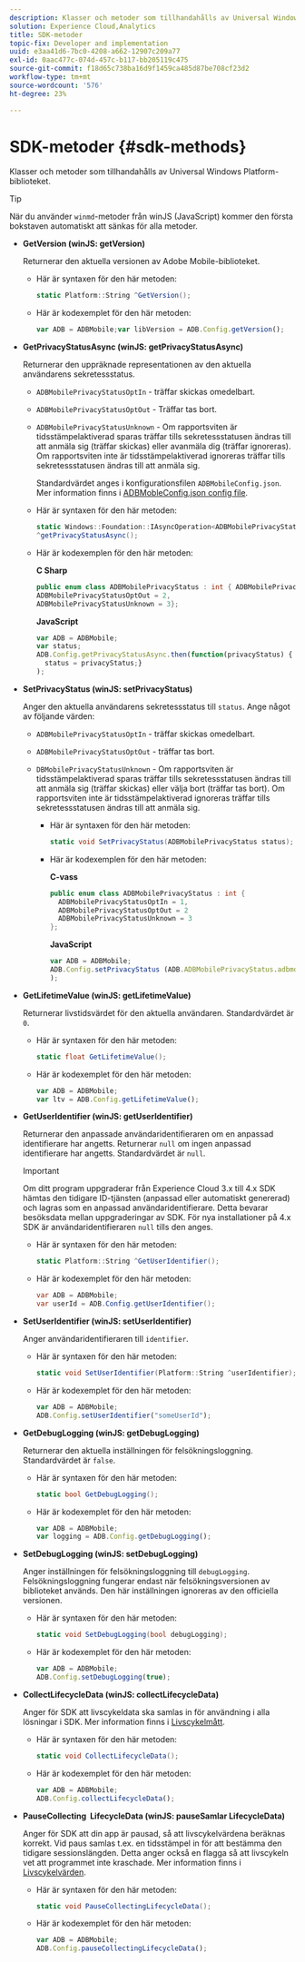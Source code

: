 ```yaml
---
description: Klasser och metoder som tillhandahålls av Universal Windows Platform-biblioteket.
solution: Experience Cloud,Analytics
title: SDK-metoder
topic-fix: Developer and implementation
uuid: e3aa41d6-7bc0-4208-a662-12907c209a77
exl-id: 0aac477c-074d-457c-b117-bb205119c475
source-git-commit: f18d65c738ba16d9f1459ca485d87be708cf23d2
workflow-type: tm+mt
source-wordcount: '576'
ht-degree: 23%

---
```


# SDK-metoder {#sdk-methods}

Klasser och metoder som tillhandahålls av Universal Windows Platform-biblioteket.

>[!TIP]
>
>När du använder `winmd`-metoder från winJS (JavaScript) kommer den första bokstaven automatiskt att sänkas för alla metoder.

* **GetVersion (winJS: getVersion)**

   Returnerar den aktuella versionen av Adobe Mobile-biblioteket.

   * Här är syntaxen för den här metoden:

      ```csharp
      static Platform::String ^GetVersion();
      ```

   * Här är kodexemplet för den här metoden:

      ```js
      var ADB = ADBMobile;var libVersion = ADB.Config.getVersion();
      ```

* **GetPrivacyStatusAsync (winJS: getPrivacyStatusAsync)**

   Returnerar den uppräknade representationen av den aktuella användarens sekretessstatus.

   * `ADBMobilePrivacyStatusOptIn` - träffar skickas omedelbart.
   * `ADBMobilePrivacyStatusOptOut` - Träffar tas bort.
   * `ADBMobilePrivacyStatusUnknown` - Om rapportsviten är tidsstämpelaktiverad sparas träffar tills sekretessstatusen ändras till att anmäla sig (träffar skickas) eller avanmäla dig (träffar ignoreras). Om rapportsviten inte är tidsstämpelaktiverad ignoreras träffar tills sekretessstatusen ändras till att anmäla sig.

      Standardvärdet anges i konfigurationsfilen `ADBMobileConfig.json`. Mer information finns i [ADBMobleConfig.json config file](/help/universal-windows/c-configuration/c.json.md).

   * Här är syntaxen för den här metoden:

      ```csharp
      static Windows::Foundation::IAsyncOperation<ADBMobilePrivacyStatus>
      ^getPrivacyStatusAsync();
      ```

   * Här är kodexemplen för den här metoden:

      **C Sharp**

      ```csharp
      public enum class ADBMobilePrivacyStatus : int { ADBMobilePrivacyStatusOptIn = 1, 
      ADBMobilePrivacyStatusOptOut = 2, 
      ADBMobilePrivacyStatusUnknown = 3};
      ```

      **JavaScript**

      ```javascript
      var ADB = ADBMobile;
      var status;
      ADB.Config.getPrivacyStatusAsync.then(function(privacyStatus) {
        status = privacyStatus;}
      );
      ```

* **SetPrivacyStatus (winJS: setPrivacyStatus)**

   Anger den aktuella användarens sekretessstatus till `status`. Ange något av följande värden:
   * `ADBMobilePrivacyStatusOptIn` - träffar skickas omedelbart.
   * `ADBMobilePrivacyStatusOptOut` - träffar tas bort.
   * `DBMobilePrivacyStatusUnknown` - Om rapportsviten är tidsstämpelaktiverad sparas träffar tills sekretessstatusen ändras till att anmäla sig (träffar skickas) eller välja bort (träffar tas bort). Om rapportsviten inte är tidsstämpelaktiverad ignoreras träffar tills sekretessstatusen ändras till att anmäla sig.

      * Här är syntaxen för den här metoden:

         ```csharp
         static void SetPrivacyStatus(ADBMobilePrivacyStatus status);
         ```

      * Här är kodexemplen för den här metoden:

         **C-vass**

         ```csharp
         public enum class ADBMobilePrivacyStatus : int { 
           ADBMobilePrivacyStatusOptIn = 1, 
           ADBMobilePrivacyStatusOptOut = 2
           ADBMobilePrivacyStatusUnknown = 3
         };
         ```

         **JavaScript**

         ```js
         var ADB = ADBMobile;
         ADB.Config.setPrivacyStatus (ADB.ADBMobilePrivacyStatus.adbmobilePrivacyStatusOptIn
         );
         ```

* **GetLifetimeValue (winJS: getLifetimeValue)**

   Returnerar livstidsvärdet för den aktuella användaren. Standardvärdet är `0`.

   * Här är syntaxen för den här metoden:

      ```csharp
      static float GetLifetimeValue(); 
      ```

   * Här är kodexemplet för den här metoden:

      ```js
      var ADB = ADBMobile;
      var ltv = ADB.Config.getLifetimeValue();
      ```

* **GetUserIdentifier (winJS: getUserIdentifier)**

   Returnerar den anpassade användaridentifieraren om en anpassad identifierare har angetts. Returnerar `null` om ingen anpassad identifierare har angetts.
Standardvärdet är `null`.

   >[!IMPORTANT]
   >
   >Om ditt program uppgraderar från Experience Cloud 3.x till 4.x SDK hämtas den tidigare ID-tjänsten (anpassad eller automatiskt genererad) och lagras som en anpassad användaridentifierare. Detta bevarar besöksdata mellan uppgraderingar av SDK. För nya installationer på 4.x SDK är användaridentifieraren `null` tills den anges.

   * Här är syntaxen för den här metoden:

      ```csharp
      static Platform::String ^GetUserIdentifier(); 
      ```

   * Här är kodexemplet för den här metoden:

      ```csharp
      var ADB = ADBMobile;
      var userId = ADB.Config.getUserIdentifier(); 
      ```

* **SetUserIdentifier (winJS: setUserIdentifier)**

   Anger användaridentifieraren till `identifier`.

   * Här är syntaxen för den här metoden:

      ```csharp
      static void SetUserIdentifier(Platform::String ^userIdentifier); 
      ```

   * Här är kodexemplet för den här metoden:

      ```javascript
      var ADB = ADBMobile;
      ADB.Config.setUserIdentifier("someUserId");
      ```

* **GetDebugLogging (winJS: getDebugLogging)**

   Returnerar den aktuella inställningen för felsökningsloggning. Standardvärdet är `false`.

   * Här är syntaxen för den här metoden:

      ```csharp
      static bool GetDebugLogging();
      ```

   * Här är kodexemplet för den här metoden:

      ```javascript
      var ADB = ADBMobile;
      var logging = ADB.Config.getDebugLogging();
      ```

* **SetDebugLogging (winJS: setDebugLogging)**

   Anger inställningen för felsökningsloggning till `debugLogging`. Felsökningsloggning fungerar endast när felsökningsversionen av biblioteket används. Den här inställningen ignoreras av den officiella versionen.

   * Här är syntaxen för den här metoden:

      ```csharp
      static void SetDebugLogging(bool debugLogging);
      ```

   * Här är kodexemplet för den här metoden:

      ```js
      var ADB = ADBMobile;
      ADB.Config.setDebugLogging(true);
      ```

* **CollectLifecycleData (winJS: collectLifecycleData)**

   Anger för SDK att livscykeldata ska samlas in för användning i alla lösningar i SDK. Mer information finns i [Livscykelmått](/help/universal-windows/metrics.md).

   * Här är syntaxen för den här metoden:

      ```csharp
      static void CollectLifecycleData();
      ```

   * Här är kodexemplet för den här metoden:

      ```js
      var ADB = ADBMobile;
      ADB.Config.collectLifecycleData();
      ```

* **PauseCollecting &#x200B; LifecycleData (winJS: pauseSamlar &#x200B; LifecycleData)**

   Anger för SDK att din app är pausad, så att livscykelvärdena beräknas korrekt. Vid paus samlas t.ex. en tidsstämpel in för att bestämma den tidigare sessionslängden. Detta anger också en flagga så att livscykeln vet att programmet inte kraschade. Mer information finns i [Livscykelvärden](/help/universal-windows/metrics.md).

   * Här är syntaxen för den här metoden:

      ```csharp
      static void PauseCollectingLifecycleData();
      ```

   * Här är kodexemplet för den här metoden:

      ```js
      var ADB = ADBMobile;
      ADB.Config.pauseCollectingLifecycleData(); 
      ```
